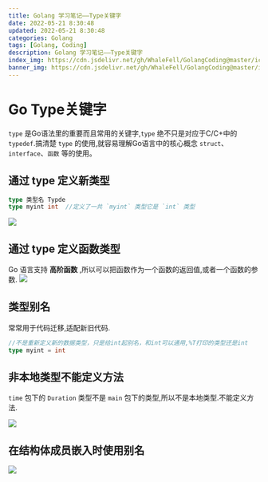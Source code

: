 ```yaml
---
title: Golang 学习笔记——Type关键字
date: 2022-05-21 8:30:48
updated: 2022-05-21 8:30:48
categories: Golang
tags: [Golang, Coding]
description: Golang 学习笔记——Type关键字
index_img: https://cdn.jsdelivr.net/gh/WhaleFell/GolangCoding@master/icon_img.png
banner_img: https://cdn.jsdelivr.net/gh/WhaleFell/GolangCoding@master/icon_img.png
---
```


# Go Type关键字
`type` 是Go语法里的重要而且常用的关键字,`type` 绝不只是对应于C/C+中的 `typedef`.搞清楚 `type` 的使用,就容易理解Go语言中的核心概念 `struct`、`interface`、`函数` 等的使用。

## 通过 type 定义新类型

```go
type 类型名 Typde
type myint int  //定义了一共 `myint` 类型它是 `int` 类型
```
![](type-2.png)  

## 通过 type 定义函数类型
Go 语言支持 **高阶函数** ,所以可以把函数作为一个函数的返回值,或者一个函数的参数.
![](type-1.png)  

## 类型别名
常常用于代码迁移,适配新旧代码.

```go
//不是重新定义新的数据类型，只是给int起别名，和int可以通用,%T打印的类型还是int
type myint = int 
```

## 非本地类型不能定义方法
`time` 包下的 `Duration` 类型不是 `main` 包下的类型,所以不是本地类型.不能定义方法.

![](type-3.png)  

## 在结构体成员嵌入时使用别名
![](type-4.png)  

